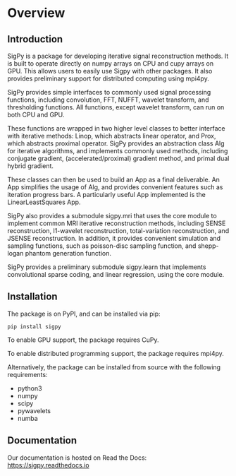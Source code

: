 Overview
========

Introduction
------------
SigPy is a package for developing iterative signal reconstruction methods. It is built to operate directly on numpy arrays on CPU and cupy arrays on GPU. This allows users to easily use Sigpy with other packages. It also provides preliminary support for distributed computing using mpi4py. 

SigPy provides simple interfaces to commonly used signal processing functions, including convolution, FFT, NUFFT, wavelet transform, and thresholding functions. All functions, except wavelet transform, can run on both CPU and GPU.

These functions are wrapped in two higher level classes to better interface with iterative methods: Linop, which abstracts linear operator, and Prox, which abstracts proximal operator. SigPy provides an abstraction class Alg for iterative algorithms, and implements commonly used methods, including conjugate gradient, (accelerated/proximal) gradient method, and primal dual hybrid gradient.

These classes can then be used to build an App as a final deliverable. An App simplifies the usage of Alg, and provides convenient features such as iteration progress bars. A particularly useful App implemented is the LinearLeastSquares App.

SigPy also provides a submodule sigpy.mri that uses the core module to implement common MRI iterative reconstruction methods, including SENSE reconstruction, l1-wavelet reconstruction, total-variation reconstruction, and JSENSE reconstruction. In addition, it provides convenient simulation and sampling functions, such as poisson-disc sampling function, and shepp-logan phantom generation function.

SigPy provides a preliminary submodule sigpy.learn that implements convolutional sparse coding, and linear regression, using the core module.

Installation
------------
The package is on PyPI, and can be installed via pip:

	pip install sigpy

To enable GPU support, the package requires CuPy.

To enable distributed programming support, the package requires mpi4py.
	
Alternatively, the package can be installed from source with the following requirements:

- python3
- numpy
- scipy
- pywavelets
- numba

Documentation
-------------
Our documentation is hosted on Read the Docs: https://sigpy.readthedocs.io
